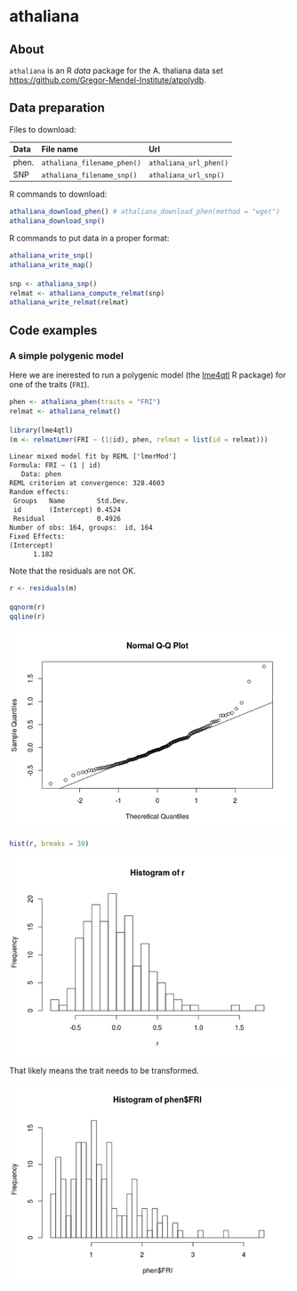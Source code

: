 athaliana
=========

About
-----

`athaliana` is an R *data* package for the A. thaliana data set <https://github.com/Gregor-Mendel-Institute/atpolydb>.

Data preparation
----------------

Files to download:

| Data  | File name                   | Url                    |
|:------|:----------------------------|:-----------------------|
| phen. | `athaliana_filename_phen()` | `athaliana_url_phen()` |
| SNP   | `athaliana_filename_snp()`  | `athaliana_url_snp()`  |

R commands to download:

``` r
athaliana_download_phen() # athaliana_download_phen(method = "wget")
athaliana_download_snp() 
```

R commands to put data in a proper format:

``` r
athaliana_write_snp()
athaliana_write_map()       

snp <- athaliana_snp()
relmat <- athaliana_compute_relmat(snp)
athaliana_write_relmat(relmat)
```

Code examples
-------------

### A simple polygenic model

Here we are inerested to run a polygenic model (the [lme4qtl](https://github.com/variani/lme4qtl) R package) for one of the traits (`FRI`).

``` r
phen <- athaliana_phen(traits = "FRI")
relmat <- athaliana_relmat()

library(lme4qtl)
(m <- relmatLmer(FRI ~ (1|id), phen, relmat = list(id = relmat)))
```

    Linear mixed model fit by REML ['lmerMod']
    Formula: FRI ~ (1 | id)
       Data: phen
    REML criterion at convergence: 328.4603
    Random effects:
     Groups   Name        Std.Dev.
     id       (Intercept) 0.4524  
     Residual             0.4926  
    Number of obs: 164, groups:  id, 164
    Fixed Effects:
    (Intercept)  
          1.182  

Note that the residuals are not OK.

``` r
r <- residuals(m)

qqnorm(r)
qqline(r)
```

![](docs/figures/poly_residuals-1.png)

``` r
hist(r, breaks = 30)
```

![](docs/figures/poly_residuals-2.png)

That likely means the trait needs to be transformed.

![](docs/figures/hist_FRI-1.png)
